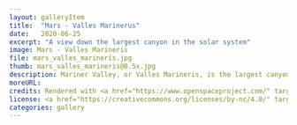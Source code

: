 ```yaml
---
layout: galleryItem
title:  "Mars - Valles Marinerus"
date:   2020-06-25
excerpt: "A view down the largest canyon in the solar system"
image: Mars - Valles Marineris
file: mars_valles_marineris.jpg
thumb: mars_valles_marineris@0.5x.jpg
description: Mariner Valley, or Valles Marineris, is the largest canyon in the solar system. If it was on Earth, it would stretch across the entire United States. This view is of the region known as Coprates Chasma. 
moreURL:
credits: Rendered with <a href="https://www.openspaceproject.com/" target="_blank">OpenSpace</a>, by James Hedberg.
license: <a href="https://creativecommons.org/licenses/by-nc/4.0/" target="_blank">CC BY-NC 4.0</a>
categories: gallery
---
```

